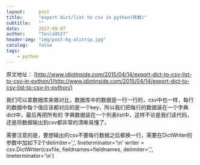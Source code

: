 ```yaml
---
layout:     post
title:      "export dict/list to csv in python(转载)"
subtitle:   ""
date:       2017-09-07
author:     "Tesla9527"
header-img: "img/post-bg-alitrip.jpg"
catalog:    false
tags:
    - python
---
```


原文地址：
[http://www.idiotinside.com/2015/04/14/export-dict-to-csv-list-to-csv-in-python/](http://www.idiotinside.com/2015/04/14/export-dict-to-csv-list-to-csv-in-python/)

我们可以拿数据库来做对比，数据库中的数据是一行一行的，csv中也一样，每行的数据中每个值应该都对应的是一个key，所以我们把每行的数据装在一个字典dict中，最后再把所有的
字典数据装在一个列表list中，这样不论是我们读代码，还是将数据输出到csv都非常的清晰易懂了。

需要注意的是，要想输出的csv不要每行数据之后都换一行，需要在DictWriter的参数中加如下2个delimiter=',', lineterminator='\n'
writer = csv.DictWriter(csvfile, fieldnames=fieldnames, delimiter=',', lineterminator='\n')
